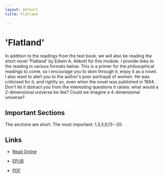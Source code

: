 ```yaml
---
layout: default
title: Flatland

---
```



# 'Flatland'

In addition to the readings from the text book, we will also be reading the short novel 'Flatland' by Edwin A. Abbott for this module. I provide links to the reading in various formats below. This is a primer for the philosophical readings to come, so I encourage you to skim through it, enjoy it as a novel. I also want to alert you to the author's poor portrayal of women. He was criticised for it, and rightly so, even when the novel was published in 1884. Don't let it distract you from the interesting questions it raises: what would a 2-dimensional universe be like? Could we imagine a 4-dimensional universe? 

## Important Sections

The sections are short. The most important: 1,3,5,6,13--20.  

## Links

+ [Read Online](http://www.archive.org/stream/flatlandromanceo00abbouoft#page/6/mode/2up)

+ [EPUB](/Teaching/Metaphysics/Space/Reading/Flatland.epub)

+ [PDF](/Teaching/Metaphysics/Space/Reading/Flatland.pdf)